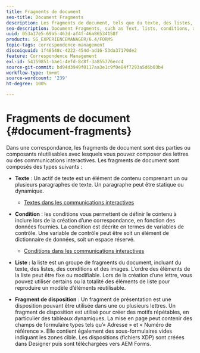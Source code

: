 ```yaml
---
title: Fragments de document
seo-title: Document Fragments
description: Les fragments de document, tels que du texte, des listes, des conditions et des fragments de disposition, dans Gestion de la correspondance, permettent de former les composants statiques, dynamiques et répétables de la correspondance de client.
seo-description: Document Fragments, such as Text, lists, conditions, and layout fragments, in Correspondence Management let you form the static, dynamic, and repeatable components of customer correspondence.
uuid: 053a17e5-69a5-463d-af4f-46a86534158f
products: SG_EXPERIENCEMANAGER/6.4/FORMS
topic-tags: correspondence-management
discoiquuid: 1f48548c-4222-454d-ad16-53da37170de2
feature: Correspondence Management
exl-id: 54159851-bae1-4efd-8c8f-3a855776ecc4
source-git-commit: bd94d3949f0117aa3e1c9f0e84f7293a5d6b03b4
workflow-type: tm+mt
source-wordcount: '239'
ht-degree: 100%

---
```


# Fragments de document {#document-fragments}

Dans une correspondance, les fragments de document sont des parties ou composants réutilisables avec lesquels vous pouvez composer des lettres ou des communications interactives. Les fragments de document sont composés des types suivants :

* **Texte** : Un actif de texte est un élément de contenu comprenant un ou plusieurs paragraphes de texte. Un paragraphe peut être statique ou dynamique.

   * [Textes dans les communications interactives](/help/forms/using/texts-interactive-communications.md)

* **Condition** : les conditions vous permettent de définir le contenu à inclure lors de la création d’une correspondance, en fonction des données fournies. La condition est décrite en termes de variables de contrôle. Une variable de contrôle peut être soit un élément de dictionnaire de données, soit un espace réservé.

   * [Conditions dans les communications interactives](/help/forms/using/conditions-interactive-communications.md)

* **Liste :** la liste est un groupe de fragments du document, incluant du texte, des listes, des conditions et des images. L’ordre des éléments de la liste peut être fixe ou modifiable. Lors de la création d’une lettre, vous pouvez utiliser certains ou la totalité des éléments de liste pour reproduire un modèle d’éléments réutilisable.
* **Fragment de disposition** : Un fragment de présentation est une disposition pouvant être utilisée dans une ou plusieurs lettres. Un fragment de disposition est utilisé pour créer des motifs répétables, en particulier des tableaux dynamiques. La mise en page peut contenir des champs de formulaire types tels qu’« Adresse » et « Numéro de référence ». Elle contient également des sous-formulaires vides indiquant les zones cible. Les dispositions (fichiers XDP) sont créées dans Designer puis sont téléchargées vers AEM Forms.
